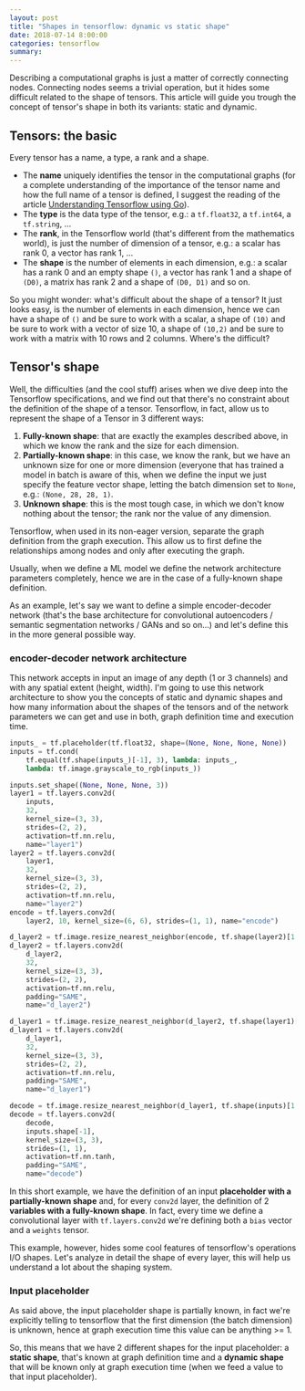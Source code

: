 ```yaml
---
layout: post
title: "Shapes in tensorflow: dynamic vs static shape"
date: 2018-07-14 8:00:00
categories: tensorflow
summary: 
---
```


Describing a computational graphs is just a matter of correctly connecting nodes. Connecting nodes seems a trivial operation, but it hides some difficult related to the shape of tensors. This article will guide you trough the concept of tensor's shape in both its variants: static and dynamic.

## Tensors: the basic

Every tensor has a name, a type, a rank and a shape.

- The **name** uniquely identifies the tensor in the computational graphs (for a complete understanding of the importance of the tensor name and how the full name of a tensor is defined, I suggest the reading of the article [Understanding Tensorflow using Go](/tensorflow/go/2017/05/29/understanding-tensorflow-using-go/)).
- The **type** is the data type of the tensor, e.g.: a `tf.float32`, a `tf.int64`, a `tf.string`, ...
- The **rank**, in the Tensorflow world (that's different from the mathematics world), is just the number of dimension of a tensor, e.g.: a scalar has rank 0, a vector has rank 1, ...
- The **shape** is the number of elements in each dimension, e.g.: a scalar has a rank 0 and an empty shape `()`, a vector has rank 1 and a shape of `(D0)`, a matrix has rank 2 and a shape of `(D0, D1)` and so on.

So you might wonder: what's difficult about the shape of a tensor? It just looks easy, is the number of elements in each dimension, hence we can have a shape of `()` and be sure to work with a scalar, a shape of `(10)` and be sure to work with a vector of size 10, a shape of `(10,2)` and be sure to work with a matrix with 10 rows and 2 columns. Where's the difficult?

## Tensor's shape

Well, the difficulties (and the cool stuff) arises when we dive deep into the Tensorflow specifications, and we find out that there's no constraint about the definition of the shape of a tensor. Tensorflow, in fact, allow us to represent the shape of a Tensor in 3 different ways:

1. **Fully-known shape**: that are exactly the examples described above, in which we know the rank and the size for each dimension.
2. **Partially-known shape**: in this case, we know the rank, but we have an unknown size for one or more dimension (everyone that has trained a model in batch is aware of this, when we define the input we just specify the feature vector shape, letting the batch dimension set to `None`, e.g.: `(None, 28, 28, 1)`.
3. **Unknown shape**: this is the most tough case, in which we don't know nothing about the tensor; the rank nor the value of any dimension.


Tensorflow, when used in its non-eager version, separate the graph definition from the graph execution. This allow us to first define the relationships among nodes and only after executing the graph.

Usually, when we define a ML model we define the network architecture parameters completely, hence we are in the case of a fully-known shape definition.

As an example, let's say we want to define a simple encoder-decoder network (that's the base architecture for convolutional autoencoders  / semantic segmentation networks / GANs and so on...) and let's define this in the more general possible way.

### encoder-decoder network architecture

This network accepts in input an image of any depth (1 or 3 channels) and with any spatial extent (height, width).
I'm going to use this network architecture to show you the concepts of static and dynamic shapes and how many information about the shapes of the tensors and of the network parameters we can get and use in both, graph definition time and execution time.

```python
inputs_ = tf.placeholder(tf.float32, shape=(None, None, None, None))
inputs = tf.cond(
	tf.equal(tf.shape(inputs_)[-1], 3), lambda: inputs_,
	lambda: tf.image.grayscale_to_rgb(inputs_))

inputs.set_shape((None, None, None, 3))
layer1 = tf.layers.conv2d(
	inputs,
	32,
	kernel_size=(3, 3),
	strides=(2, 2),
	activation=tf.nn.relu,
	name="layer1")
layer2 = tf.layers.conv2d(
	layer1,
	32,
	kernel_size=(3, 3),
	strides=(2, 2),
	activation=tf.nn.relu,
	name="layer2")
encode = tf.layers.conv2d(
	layer2, 10, kernel_size=(6, 6), strides=(1, 1), name="encode")

d_layer2 = tf.image.resize_nearest_neighbor(encode, tf.shape(layer2)[1:3])
d_layer2 = tf.layers.conv2d(
	d_layer2,
	32,
	kernel_size=(3, 3),
	strides=(2, 2),
	activation=tf.nn.relu,
	padding="SAME",
	name="d_layer2")

d_layer1 = tf.image.resize_nearest_neighbor(d_layer2, tf.shape(layer1)[1:3])
d_layer1 = tf.layers.conv2d(
	d_layer1,
	32,
	kernel_size=(3, 3),
	strides=(2, 2),
	activation=tf.nn.relu,
	padding="SAME",
	name="d_layer1")

decode = tf.image.resize_nearest_neighbor(d_layer1, tf.shape(inputs)[1:3])
decode = tf.layers.conv2d(
	decode,
	inputs.shape[-1],
	kernel_size=(3, 3),
	strides=(1, 1),
	activation=tf.nn.tanh,
	padding="SAME",
	name="decode")
```

In this short example, we have the definition of an input **placeholder with a partially-known shape** and, for every `conv2d` layer, the definition of 2 **variables with a fully-known shape**.
In fact, every time we define a convolutional layer with `tf.layers.conv2d` we're defining both a `bias` vector and a `weights` tensor.

This example, however, hides some cool features of tensorflow's operations I/O shapes. Let's analyze in detail the shape of every layer, this will help us understand a lot about the shaping system.

### Input placeholder

As said above, the input placeholder shape is partially known, in fact we're explicitly telling to tensorflow that the first dimension (the batch dimension) is unknown, hence at graph execution time this value can be anything >= 1.

So, this means that we have 2 different shapes for the input placeholder: a **static shape**, that's known at graph definition time and a **dynamic shape** that will be known only at graph execution time (when we feed a value to that input placeholder).


